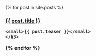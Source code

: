 <ul>
  {% for post in site.posts %}
    <h3><a href="{{ post.url }}">{{ post.title }}</a>
    
    <small>{{ post.teaser }}</small>
    </h3>
      


  {% endfor %}
</ul>
